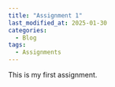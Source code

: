 ```yaml
---
title: "Assignment 1"
last_modified_at: 2025-01-30
categories:
  - Blog
tags:
  - Assignments
---
```


This is my first assignment.